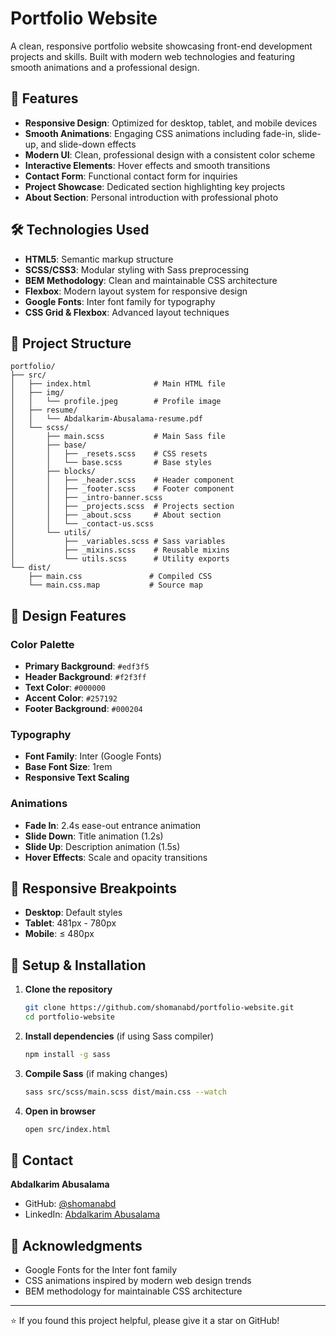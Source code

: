# Portfolio Website

A clean, responsive portfolio website showcasing front-end development projects and skills. Built with modern web technologies and featuring smooth animations and a professional design.

## 🚀 Features

- **Responsive Design**: Optimized for desktop, tablet, and mobile devices
- **Smooth Animations**: Engaging CSS animations including fade-in, slide-up, and slide-down effects
- **Modern UI**: Clean, professional design with a consistent color scheme
- **Interactive Elements**: Hover effects and smooth transitions
- **Contact Form**: Functional contact form for inquiries
- **Project Showcase**: Dedicated section highlighting key projects
- **About Section**: Personal introduction with professional photo

## 🛠️ Technologies Used

- **HTML5**: Semantic markup structure
- **SCSS/CSS3**: Modular styling with Sass preprocessing
- **BEM Methodology**: Clean and maintainable CSS architecture
- **Flexbox**: Modern layout system for responsive design
- **Google Fonts**: Inter font family for typography
- **CSS Grid & Flexbox**: Advanced layout techniques

## 📁 Project Structure

```
portfolio/
├── src/
│   ├── index.html              # Main HTML file
│   ├── img/
│   │   └── profile.jpeg        # Profile image
│   ├── resume/
│   │   └── Abdalkarim-Abusalama-resume.pdf
│   └── scss/
│       ├── main.scss           # Main Sass file
│       ├── base/
│       │   ├── _resets.scss    # CSS resets
│       │   └── base.scss       # Base styles
│       ├── blocks/
│       │   ├── _header.scss    # Header component
│       │   ├── _footer.scss    # Footer component
│       │   ├── _intro-banner.scss
│       │   ├── _projects.scss  # Projects section
│       │   ├── _about.scss     # About section
│       │   └── _contact-us.scss
│       └── utils/
│           ├── _variables.scss # Sass variables
│           ├── _mixins.scss    # Reusable mixins
│           └── utils.scss      # Utility exports
└── dist/
    ├── main.css               # Compiled CSS
    └── main.css.map           # Source map
```

## 🎨 Design Features

### Color Palette
- **Primary Background**: `#edf3f5`
- **Header Background**: `#f2f3ff`
- **Text Color**: `#000000`
- **Accent Color**: `#257192`
- **Footer Background**: `#000204`

### Typography
- **Font Family**: Inter (Google Fonts)
- **Base Font Size**: 1rem
- **Responsive Text Scaling**

### Animations
- **Fade In**: 2.4s ease-out entrance animation
- **Slide Down**: Title animation (1.2s)
- **Slide Up**: Description animation (1.5s)
- **Hover Effects**: Scale and opacity transitions

## 📱 Responsive Breakpoints

- **Desktop**: Default styles
- **Tablet**: 481px - 780px
- **Mobile**: ≤ 480px

## 🔧 Setup & Installation

1. **Clone the repository**
   ```bash
   git clone https://github.com/shomanabd/portfolio-website.git
   cd portfolio-website
   ```

2. **Install dependencies** (if using Sass compiler)
   ```bash
   npm install -g sass
   ```

3. **Compile Sass** (if making changes)
   ```bash
   sass src/scss/main.scss dist/main.css --watch
   ```

4. **Open in browser**
   ```bash
   open src/index.html
   ```

## 👤 Contact

**Abdalkarim Abusalama**
- GitHub: [@shomanabd](https://github.com/shomanabd)
- LinkedIn: [Abdalkarim Abusalama](https://www.linkedin.com/in/abdalkarim-abusalama/)

## 🙏 Acknowledgments

- Google Fonts for the Inter font family
- CSS animations inspired by modern web design trends
- BEM methodology for maintainable CSS architecture

---

⭐ If you found this project helpful, please give it a star on GitHub!
